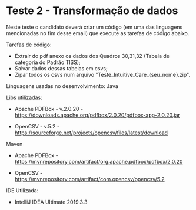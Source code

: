 
# Teste 2 - Transformação de dados 
 
Neste teste o candidato deverá criar um código (em uma das linguagens mencionadas no fim desse email) 
que execute as tarefas de código abaixo. 

Tarefas de código:     
- Extrair do pdf anexo os dados dos Quadros 30,31,32 (Tabela de categoria do Padrão TISS);     
- Salvar dados dessas tabelas em csvs;     
- Zipar todos os csvs num arquivo "Teste_Intuitive_Care_{seu_nome}.zip".



Linguagens usadas no desenvolvimento:
Java

Libs utilizadas:

- Apache PDFBox - v.2.0.20 - https://downloads.apache.org/pdfbox/2.0.20/pdfbox-app-2.0.20.jar

- OpenCSV - v.5.2 - https://sourceforge.net/projects/opencsv/files/latest/download

Maven

- Apache PDFBox - https://mvnrepository.com/artifact/org.apache.pdfbox/pdfbox/2.0.20

- OpenCSV -https://mvnrepository.com/artifact/com.opencsv/opencsv/5.2

IDE Utilizada:

- IntelliJ IDEA Ultimate 2019.3.3

